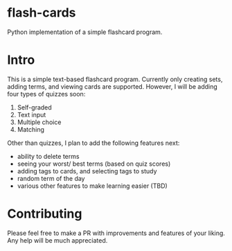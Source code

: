 # flash-cards
Python implementation of a simple flashcard program. 

# Intro
This is a simple text-based flashcard program. Currently only creating sets, adding terms, and viewing cards are 
supported. However, I will be adding four types of quizzes soon: 

1. Self-graded
2. Text input
3. Multiple choice
4. Matching 

Other than quizzes, I plan to add the following features next: 
- ability to delete terms
- seeing your worst/ best terms (based on quiz scores)
- adding tags to cards, and selecting tags to study
- random term of the day
- various other features to make learning easier (TBD)

# Contributing
Please feel free to make a PR with improvements and features of your liking. Any help will be much appreciated.